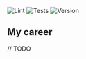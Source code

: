 ![Lint](https://img.shields.io/github/workflow/status/ephelsa/my-career-api/Golang%20Lint?label=Golanci%20Lint&style=for-the-badge&color=yellow)
![Tests](https://img.shields.io/github/workflow/status/ephelsa/my-career-api/Go%20Tests?label=Tests&&style=for-the-badge)
![Version](https://img.shields.io/github/v/tag/ephelsa/my-career-api.svg?sort=semver&label=Release&style=for-the-badge&color=blue&logo=go)

## My career

// TODO